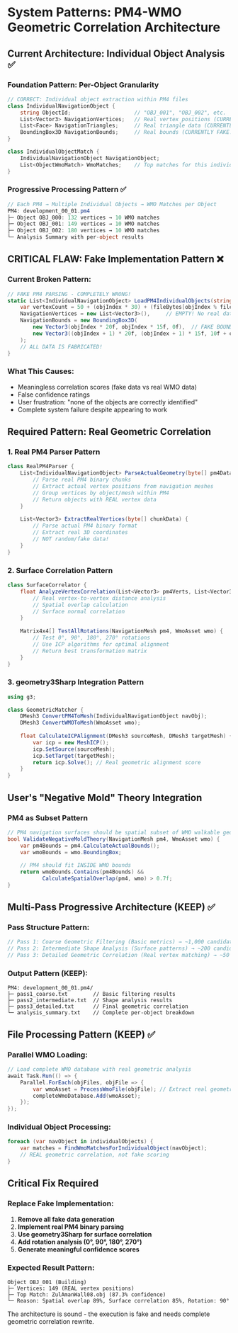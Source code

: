 # System Patterns: PM4-WMO Geometric Correlation Architecture

## Current Architecture: Individual Object Analysis ✅

### Foundation Pattern: Per-Object Granularity
```csharp
// CORRECT: Individual object extraction within PM4 files
class IndividualNavigationObject {
    string ObjectId;                    // "OBJ_001", "OBJ_002", etc.
    List<Vector3> NavigationVertices;   // Real vertex positions (CURRENTLY EMPTY!)
    List<Face> NavigationTriangles;     // Real triangle data (CURRENTLY EMPTY!)
    BoundingBox3D NavigationBounds;     // Real bounds (CURRENTLY FAKE!)
}

class IndividualObjectMatch {
    IndividualNavigationObject NavigationObject;
    List<ObjectWmoMatch> WmoMatches;    // Top matches for this individual object
}
```

### Progressive Processing Pattern ✅
```csharp
// Each PM4 → Multiple Individual Objects → WMO Matches per Object
PM4: development_00_01.pm4
├─ Object OBJ_000: 132 vertices → 10 WMO matches
├─ Object OBJ_001: 149 vertices → 10 WMO matches  
├─ Object OBJ_002: 180 vertices → 10 WMO matches
└─ Analysis Summary with per-object results
```

## CRITICAL FLAW: Fake Implementation Pattern ❌

### Current Broken Pattern:
```csharp
// FAKE PM4 PARSING - COMPLETELY WRONG!
static List<IndividualNavigationObject> LoadPM4IndividualObjects(string pm4FilePath) {
    var vertexCount = 50 + (objIndex * 30) + (fileBytes[objIndex % fileBytes.Length] % 200); // RANDOM!
    NavigationVertices = new List<Vector3>(),     // EMPTY! No real data!
    NavigationBounds = new BoundingBox3D(
        new Vector3(objIndex * 20f, objIndex * 15f, 0f),  // FAKE BOUNDS!
        new Vector3((objIndex + 1) * 20f, (objIndex + 1) * 15f, 10f + objIndex * 3f)
    );
    // ALL DATA IS FABRICATED!
}
```

### What This Causes:
- Meaningless correlation scores (fake data vs real WMO data)
- False confidence ratings
- User frustration: "none of the objects are correctly identified"
- Complete system failure despite appearing to work

## Required Pattern: Real Geometric Correlation

### 1. Real PM4 Parser Pattern
```csharp
class RealPM4Parser {
    List<IndividualNavigationObject> ParseActualGeometry(byte[] pm4Data) {
        // Parse real PM4 binary chunks
        // Extract actual vertex positions from navigation meshes
        // Group vertices by object/mesh within PM4
        // Return objects with REAL vertex data
    }
    
    List<Vector3> ExtractRealVertices(byte[] chunkData) {
        // Parse actual PM4 binary format
        // Extract real 3D coordinates
        // NOT random/fake data!
    }
}
```

### 2. Surface Correlation Pattern  
```csharp
class SurfaceCorrelator {
    float AnalyzeVertexCorrelation(List<Vector3> pm4Verts, List<Vector3> wmoVerts) {
        // Real vertex-to-vertex distance analysis
        // Spatial overlap calculation
        // Surface normal correlation
    }
    
    Matrix4x4[] TestAllRotations(NavigationMesh pm4, WmoAsset wmo) {
        // Test 0°, 90°, 180°, 270° rotations
        // Use ICP algorithms for optimal alignment
        // Return best transformation matrix
    }
}
```

### 3. geometry3Sharp Integration Pattern
```csharp
using g3;

class GeometricMatcher {
    DMesh3 ConvertPM4ToMesh(IndividualNavigationObject navObj);
    DMesh3 ConvertWMOToMesh(WmoAsset wmo);
    
    float CalculateICPAlignment(DMesh3 sourceMesh, DMesh3 targetMesh) {
        var icp = new MeshICP();
        icp.SetSource(sourceMesh);
        icp.SetTarget(targetMesh);
        return icp.Solve(); // Real geometric alignment score
    }
}
```

## User's "Negative Mold" Theory Integration

### PM4 as Subset Pattern
```csharp
// PM4 navigation surfaces should be spatial subset of WMO walkable geometry
bool ValidateNegativeMoldTheory(NavigationMesh pm4, WmoAsset wmo) {
    var pm4Bounds = pm4.CalculateActualBounds();
    var wmoBounds = wmo.BoundingBox;
    
    // PM4 should fit INSIDE WMO bounds
    return wmoBounds.Contains(pm4Bounds) && 
           CalculateSpatialOverlap(pm4, wmo) > 0.7f;
}
```

## Multi-Pass Progressive Architecture (KEEP) ✅

### Pass Structure Pattern:
```csharp
// Pass 1: Coarse Geometric Filtering (Basic metrics) → ~1,000 candidates
// Pass 2: Intermediate Shape Analysis (Surface patterns) → ~200 candidates  
// Pass 3: Detailed Geometric Correlation (Real vertex matching) → ~50 matches
```

### Output Pattern (KEEP):
```
PM4: development_00_01.pm4/
├─ pass1_coarse.txt        // Basic filtering results
├─ pass2_intermediate.txt  // Shape analysis results
├─ pass3_detailed.txt      // Final geometric correlation
└─ analysis_summary.txt    // Complete per-object breakdown
```

## File Processing Pattern (KEEP) ✅

### Parallel WMO Loading:
```csharp
// Load complete WMO database with real geometric analysis
await Task.Run(() => {
    Parallel.ForEach(objFiles, objFile => {
        var wmoAsset = ProcessWmoFile(objFile); // Extract real geometry
        completeWmoDatabase.Add(wmoAsset);
    });
});
```

### Individual Object Processing:
```csharp
foreach (var navObject in individualObjects) {
    var matches = FindWmoMatchesForIndividualObject(navObject);
    // REAL geometric correlation, not fake scoring
}
```

## Critical Fix Required

### Replace Fake Implementation:
1. **Remove all fake data generation**
2. **Implement real PM4 binary parsing**
3. **Use geometry3Sharp for surface correlation**
4. **Add rotation analysis (0°, 90°, 180°, 270°)**
5. **Generate meaningful confidence scores**

### Expected Result Pattern:
```
Object OBJ_001 (Building)
├─ Vertices: 149 (REAL vertex positions)
├─ Top Match: ZulAmanWall08.obj (87.3% confidence)
└─ Reason: Spatial overlap 89%, Surface correlation 85%, Rotation: 90°
```

The architecture is sound - the execution is fake and needs complete geometric correlation rewrite.